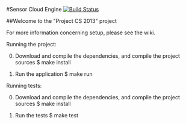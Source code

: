 #Sensor Cloud Engine
[![Build Status](https://travis-ci.org/projectcs13/sensor-cloud.png)](https://travis-ci.org/projectcs13/sensor-cloud)

##Welcome to the "Project CS 2013" project

For more information concerning setup, please see the wiki.

Running the project:

0. Download and compile the dependencies, and compile the project sources
   $ make install

1. Run the application
   $ make run

Running tests:

0. Download and compile the dependencies, and compile the project sources
   $ make install

1. Run the tests
   $ make test

